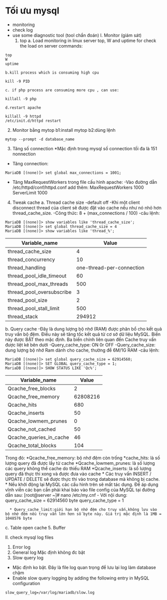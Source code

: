 # Tối ưu mysql
* monitoring
* check log
* use some diagnostic tool (tool chẩn đoán)
I. Monitor (giám sát)
  1. top
     a. Load monitoring in linux server top, W and uptime for check the load on server
commands: 
```
top
W
uptime
```
	 
    b.kill process which is consuming high cpu
```
kill -9 PID
```
    c. if php process are consuming more cpu , can use:
```
killall -9 php
```
    d.restart apache
 ```
 killall -9 httpd
 /etc/init.d/httpd restart
```
2. Monitor bằng mytop
 b1:install mytop
 b2:dùng lệnh
```
mytop --prompt -d database_name
```	
3. Tăng số connection
 *Mặc định trong mysql số connection tối đa là 151 nonnection
 * Tăng connection:
```
MariaDB [(none)]> set global max_connections = 1001;
```
 * Tăng MaxRequestWorkers trong file cấu hình apache:
    -Vào đường dẫn /etc/httpd/conf/httpd.conf add thêm:
        MaxRequestWorkers 1000
        ServerLimit 1000
4. Tweak cache
 a. Thread cache size
-default off
-Khi một client disconnect thread của client sẽ được đặt vào cache nếu như nó nhỏ hơn thread_cache_size.
-Công thức: 8 + (max_connections / 100)
-câu lệnh:
```
MariaDB [(none)]> show variables like 'thread_cache_size';  
MariaDB [(none)]> set global thread_cache_size = 4
MariaDB [(none)]> show variables like 'thread_%';
```	    

 Variable_name             | Value                     
-------------------------- | ---------------------------
 thread_cache_size         | 4                         
 thread_concurrency        | 10                        
 thread_handling           | one-thread-per-connection 
 thread_pool_idle_timeout  | 60                        
 thread_pool_max_threads   | 500                       
 thread_pool_oversubscribe | 3                         
 thread_pool_size          | 2                         
 thread_pool_stall_limit   | 500                       
 thread_stack              | 294912                    


b. Query cache
  -Đây là dung lượng bộ nhớ (RAM) được phân bổ cho kết quả truy vấn bộ đệm. Điều này sẽ tăng tốc kết quả từ cơ sở dữ liệu MySQL. Biến này được BẬT theo mặc định. Ba biến chính liên quan đến Cache truy vấn được liệt kê bên dưới
  -Query_cache_type: ON 0r OFF
  -Query_cache_size: dung lượng bộ nhớ Ram dành cho cache, thường để 6M/1G RAM
  -câu lệnh:
 ```
 MariaDB [(none)]> set global query_cache_size = 62914560;
 MariaDB [(none)]> SET GLOBAL query_cache_type = 1;	 
 MariaDB [(none)]> SHOW STATUS LIKE 'Qc%';
```
Variable_name           | Value      
----------------------- | ---------------------------
Qcache_free_blocks      | 2          
Qcache_free_memory      | 62808216                       
Qcache_hits             | 680                            
Qcache_inserts          | 50                              
Qcache_lowmem_prunes    | 0                              
Qcache_not_cached       | 50       
Qcache_queries_in_cache | 46       
Qcache_total_blocks     | 104      

Trong đó:
     *Qcache_free_memory: bộ nhớ đệm còn trống
     *cache_hits: là số lượng query đã được lấy từ cache
     *Qcache_lowmem_prunes: là số lượng các query không thể cache do thiếu RAM
     *Qcache_inserts: là số lượng query đã thực thi xong và được đưa vào cache 
     * Các truy vấn INSERT / UPDATE / DELETE sẽ được thực thi vào trong database mà không bị cache.
     * Nếu khởi động lại MySQL các cấu hình trên sẽ mất tác dụng. Để áp dụng vĩnh viễn các bạn cần phải khai báo vào file config của MySQL tại đường dẫn sau:
		     [root@server ~]# nano /etc/my.cnf
		- Với nội dung:      query_cache_size = 62914560 byte 
                                     query_cache_type = 1
		
      * Query_cache_limit:giới hạn bộ nhớ đệm cho truy vấn,không lưu vào bộ nhớ đệm nếu truy vấn lớn hơn số byte này. Giá trị mặc định là 1MB = 1048576 byte
	
c. Table open cache
5. Buffer

II. check mysql log files
1. Error log
2. General log
    Mặc định không đc bật
3. Slow query log
* Mặc định ko bật. Đây là file log quan trọng để lưu lại log làm database chậm
* Enable slow query logging by adding the following entry in MySQL configuration
```
slow_query_log=/var/log/mariadb/slow.log
```     

